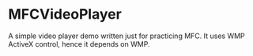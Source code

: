 # MFCVideoPlayer
A simple video player demo written just for practicing MFC. It uses WMP ActiveX control, hence it depends on WMP.
